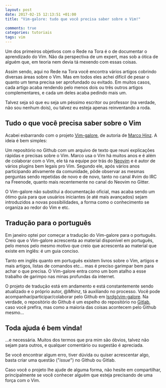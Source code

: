 ```yaml
---
layout: post
date: 2017-02-15 12:13:51 +01:00
title: "Vim-galore: tudo que você precisa saber sobre o Vim!"

comments: true
categories: tutoriais
tags: vim
---
```


Um dos primeiros objetivos com o Rede na Tora é o de documentar o aprendizado do
Vim. Não da perspectiva de um expert, mas sob a ótica de alguém que, em teoria
nem devia tá mexendo com essas coisas.

Assim sendo, aqui no Rede na Tora você encontra vários artigos cobrindo diversas
áreas sobre o Vim. Mas em todos eles achei difícil de pesar o quanto um tema
precisa ser aprofundado ou evitado. Em muitos casos, cada artigo acaba rendendo
pelo menos dois ou três outros artigos complementares, e cada um deles acaba
pedindo mais um.

Talvez seja só que eu seja um péssimo escritor ou professor (na verdade, não sou
nenhum dois), ou talvez eu esteja apenas reinventando a roda.

## Tudo o que você precisa saber sobre o Vim

Acabei esbarrando com o projeto
[Vim-galore](https://github.com/mhinz/vim-galore), de autoria de [Marco
Hinz](https://github.com/mhinz). A ideia é bem simples:

Um repositório no Github com um arquivo de texto que reuni explicações rápidas e
precisas sobre o Vim. Marco usa o Vim há muitos anos e é além de colaborar com o
Vim, ele tá na equipe por trás do [Neovim](http://neovim.io/) e é autor de
vários plugins bem legais pro Vim. Segundo ele, após vários anos participando
ativamente da comunidade, pôde observar as mesmas perguntas sendo repetidas de
novo e de novo, tanto no canal #vim do IRC na Freenode, quanto mais recentemente
no canal do Neovim no Gitter.

O Vim-galore não substitui a documentação oficial, mas acaba sendo um ótimo guia
para que usuários iniciantes (e até mais avançados) sejam introduzidos a novas
possibilidades, a forma como o conhecimento se organiza ao redor do Vim e etc.

## Tradução para o português

Em janeiro optei por começar a tradução do Vim-galore para o português. Creio
que o Vim-galore acrescenta ao material disponível em português, pelo menos pelo
mesmo motivo que creio que acrescenta ao material que existe em inglês: é um guia
conciso.

Tanto em inglês quanto em português existem livros sobre o Vim, artigos e mais
artigos, listas de comandos etc... mas é preciso garimpar bem para achar o que
precisa. O Vim-galore entra como um bom atalho a esse trabalho de garimpo nas
minas profundas da internet.

O projeto de tradução está em andamento e está constantemente sendo atualizado e
o próprio autor, @_Mhinz_, tá auxiliando no processo. Você pode
acompanhar/participar/colaborar pelo Github em
[lsrdg/vim-galore](https://github.com/lsrdg/vim-galore/). Na verdade, o
repositório do Github é um espelho do repositório no
[Gitlab](https://gitlab.com/eliasrodrigo/vim-galore), caso você prefira, mas
como a maioria das coisas acontecem pelo Github mesmo...

## Toda ajuda é bem vinda!

...e necessária. Muitos dos termos que pra mim são óbvios, talvez não sejam
para outros, e qualquer comentário ou sugestão é apreciada.

Se você encontrar algum erro, tiver dúvida ou quiser acrescentar algo, basta
criar uma questão ("_issue_") no Github ou Gitlab.

Caso você o projeto lhe ajude de alguma forma, não hesite em compartilhar,
principalmente se você conhecer alguém que esteja precisando de uma força com o
Vim.

